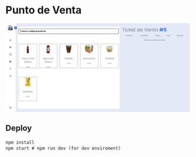 # Punto de Venta
![Screenshoot](resources/images/screenshoot.png)

## Deploy
```shell
npm install
npm start # npm run dev (for dev enviroment)
```